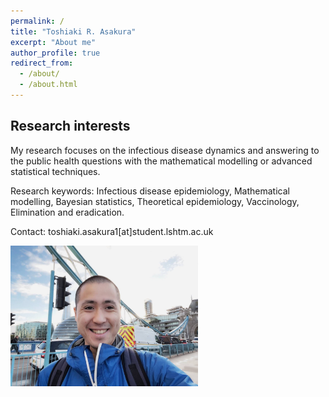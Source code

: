 ```yaml
---
permalink: /
title: "Toshiaki R. Asakura"
excerpt: "About me"
author_profile: true
redirect_from: 
  - /about/
  - /about.html
---
```


## Research interests
My research focuses on the infectious disease dynamics and answering to the public health questions with the mathematical modelling or advanced statistical techniques. 

Research keywords: Infectious disease epidemiology, Mathematical modelling, Bayesian statistics, Theoretical epidemiology, Vaccinology, Elimination and eradication.

Contact: toshiaki.asakura1[at]student.lshtm.ac.uk 


<img src="/images/profile_my_face.png" width="300">
